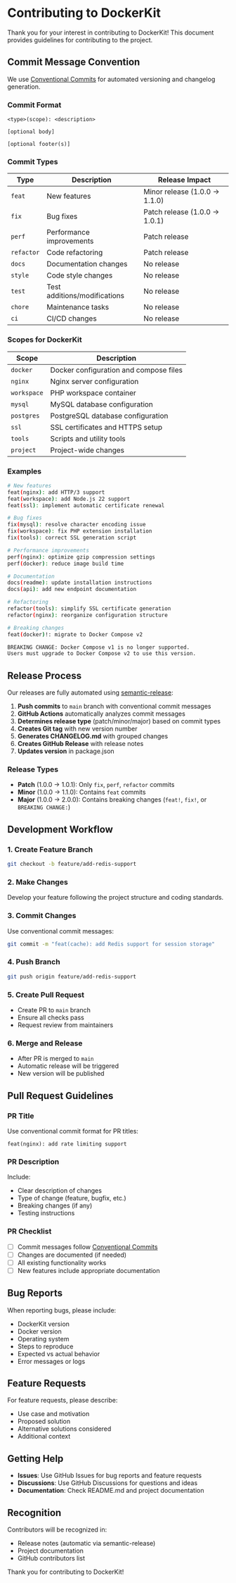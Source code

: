 # Contributing to DockerKit

Thank you for your interest in contributing to DockerKit! This document provides guidelines for contributing to the project.

## Commit Message Convention

We use [Conventional Commits](https://www.conventionalcommits.org/) for automated versioning and changelog generation.

### Commit Format

```text
<type>(scope): <description>

[optional body]

[optional footer(s)]
```

### Commit Types

| Type       | Description                  | Release Impact                |
|------------|------------------------------|-------------------------------|
| `feat`     | New features                 | Minor release (1.0.0 → 1.1.0) |
| `fix`      | Bug fixes                    | Patch release (1.0.0 → 1.0.1) |
| `perf`     | Performance improvements     | Patch release                 |
| `refactor` | Code refactoring             | Patch release                 |
| `docs`     | Documentation changes        | No release                    |
| `style`    | Code style changes           | No release                    |
| `test`     | Test additions/modifications | No release                    |
| `chore`    | Maintenance tasks            | No release                    |
| `ci`       | CI/CD changes                | No release                    |

### Scopes for DockerKit

| Scope       | Description                            |
|-------------|----------------------------------------|
| `docker`    | Docker configuration and compose files |
| `nginx`     | Nginx server configuration             |
| `workspace` | PHP workspace container                |
| `mysql`     | MySQL database configuration           |
| `postgres`  | PostgreSQL database configuration      |
| `ssl`       | SSL certificates and HTTPS setup       |
| `tools`     | Scripts and utility tools              |
| `project`   | Project-wide changes                   |

### Examples

```bash
# New features
feat(nginx): add HTTP/3 support
feat(workspace): add Node.js 22 support
feat(ssl): implement automatic certificate renewal

# Bug fixes
fix(mysql): resolve character encoding issue
fix(workspace): fix PHP extension installation
fix(tools): correct SSL generation script

# Performance improvements
perf(nginx): optimize gzip compression settings
perf(docker): reduce image build time

# Documentation
docs(readme): update installation instructions
docs(api): add new endpoint documentation

# Refactoring
refactor(tools): simplify SSL certificate generation
refactor(nginx): reorganize configuration structure

# Breaking changes
feat(docker)!: migrate to Docker Compose v2

BREAKING CHANGE: Docker Compose v1 is no longer supported.
Users must upgrade to Docker Compose v2 to use this version.
```

## Release Process

Our releases are fully automated using [semantic-release](https://github.com/semantic-release/semantic-release):

1. **Push commits** to `main` branch with conventional commit messages
2. **GitHub Actions** automatically analyzes commit messages
3. **Determines release type** (patch/minor/major) based on commit types
4. **Creates Git tag** with new version number
5. **Generates CHANGELOG.md** with grouped changes
6. **Creates GitHub Release** with release notes
7. **Updates version** in package.json

### Release Types

- **Patch** (1.0.0 → 1.0.1): Only `fix`, `perf`, `refactor` commits
- **Minor** (1.0.0 → 1.1.0): Contains `feat` commits
- **Major** (1.0.0 → 2.0.0): Contains breaking changes (`feat!`, `fix!`, or `BREAKING CHANGE:`)

## Development Workflow

### 1. Create Feature Branch

```bash
git checkout -b feature/add-redis-support
```

### 2. Make Changes

Develop your feature following the project structure and coding standards.

### 3. Commit Changes

Use conventional commit messages:

```bash
git commit -m "feat(cache): add Redis support for session storage"
```

### 4. Push Branch

```bash
git push origin feature/add-redis-support
```

### 5. Create Pull Request

- Create PR to `main` branch
- Ensure all checks pass
- Request review from maintainers

### 6. Merge and Release

- After PR is merged to `main`
- Automatic release will be triggered
- New version will be published

## Pull Request Guidelines

### PR Title

Use conventional commit format for PR titles:

```text
feat(nginx): add rate limiting support
```

### PR Description

Include:

- Clear description of changes
- Type of change (feature, bugfix, etc.)
- Breaking changes (if any)
- Testing instructions

### PR Checklist

- [ ] Commit messages follow [Conventional Commits](https://www.conventionalcommits.org/)
- [ ] Changes are documented (if needed)
- [ ] All existing functionality works
- [ ] New features include appropriate documentation

## Bug Reports

When reporting bugs, please include:

- DockerKit version
- Docker version
- Operating system
- Steps to reproduce
- Expected vs actual behavior
- Error messages or logs

## Feature Requests

For feature requests, please describe:

- Use case and motivation
- Proposed solution
- Alternative solutions considered
- Additional context

## Getting Help

- **Issues**: Use GitHub Issues for bug reports and feature requests
- **Discussions**: Use GitHub Discussions for questions and ideas
- **Documentation**: Check README.md and project documentation

## Recognition

Contributors will be recognized in:

- Release notes (automatic via semantic-release)
- Project documentation
- GitHub contributors list

Thank you for contributing to DockerKit!
